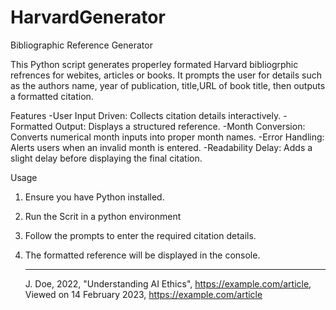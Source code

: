 # HarvardGenerator
Bibliographic Reference Generator  

This Python script generates properley formated Harvard bibliogrphic refrences for webites, articles or books. It prompts the user for details such as the authors name, year of publication, title,URL of book title, then outputs a formatted citation.

Features
-User Input Driven: Collects citation details interactively.
-Formatted Output: Displays a structured reference.
-Month Conversion: Converts numerical month inputs into proper month names.
-Error Handling: Alerts users when an invalid month is entered.
-Readability Delay: Adds a slight delay before displaying the final citation.

Usage
1. Ensure you have Python installed.
2. Run the Scrit in a python environment
3. Follow the prompts to enter the required citation details.
4. The formatted reference will be displayed in the console.

   --------------------------------------------------------------------------------
   J. Doe, 2022, "Understanding AI Ethics",
https://example.com/article, Viewed on 14 February 2023, https://example.com/article
